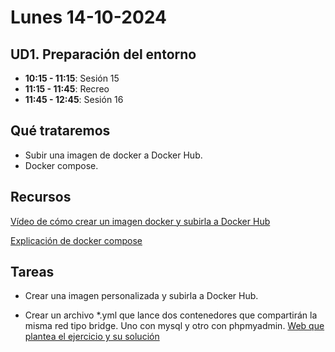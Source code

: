 
# Lunes 14-10-2024

## UD1. Preparación del entorno

- **10:15 - 11:15**: Sesión 15
- **11:15 - 11:45**: Recreo
- **11:45 - 12:45**: Sesión 16


## Qué trataremos

- Subir una imagen de docker a Docker Hub.
- Docker compose.

## Recursos
[Vídeo de cómo crear un imagen docker y subirla a Docker Hub](https://www.youtube.com/watch?v=dd9KDUvDBuE)

[Explicación de docker compose](https://pabpereza.dev/docs/cursos/docker/Docker_compose)

## Tareas

- Crear una imagen personalizada y subirla a Docker Hub.

- Crear un archivo *.yml que lance dos contenedores que compartirán la misma red tipo bridge. Uno con mysql y otro con phpmyadmin. [Web que plantea el ejercicio y su solución](https://josejuansanchez.org/bd/practica-07/index.html)



